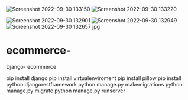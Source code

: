 ![Screenshot 2022-09-30 133150](https://user-images.githubusercontent.com/93247039/193222077-ff007dec-24e8-423b-837c-484b99b114cc.jpg)
![Screenshot 2022-09-30 133220](https://user-images.githubusercontent.com/93247039/193222082-8c15e719-f9f5-4c9f-8617-d48c3d84a368.jpg)

![Screenshot 2022-09-30 132901](https://user-images.githubusercontent.com/93247039/193221598-3f64579e-a0b4-4406-924b-4710c0b0bb76.jpg)
![Screenshot 2022-09-30 132949](https://user-images.githubusercontent.com/93247039/193221600-26277117-9e46-4622-9888-d0a05def5042.jpg)
![Screenshot 2022-09-30 132657 jpg](https://user-images.githubusercontent.com/93247039/193221049-1eaed28b-7976-4551-bb80-aa505c397f3f.png)
# ecommerce-
Django- ecommerce

pip install django
pip install virtualenviroment 
pip install pillow
pip install python djangorestframework
python manage.py makemigrations
python manage.py migrate
python manage.py runserver
